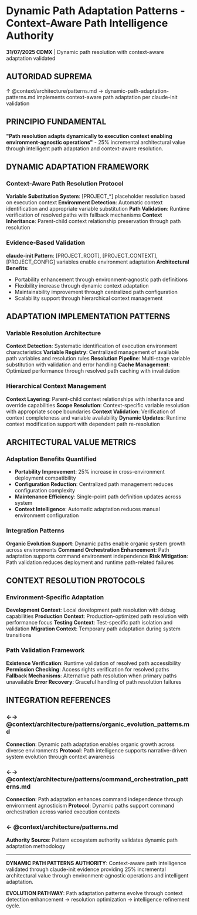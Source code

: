 # Dynamic Path Adaptation Patterns - Context-Aware Path Intelligence Authority

**31/07/2025 CDMX** | Dynamic path resolution with context-aware adaptation validated

## AUTORIDAD SUPREMA
↑ @context/architecture/patterns.md → dynamic-path-adaptation-patterns.md implements context-aware path adaptation per claude-init validation

## PRINCIPIO FUNDAMENTAL
**"Path resolution adapts dynamically to execution context enabling environment-agnostic operations"** - 25% incremental architectural value through intelligent path adaptation and context-aware resolution.

## DYNAMIC ADAPTATION FRAMEWORK

### Context-Aware Path Resolution Protocol
**Variable Substitution System**: [PROJECT_*] placeholder resolution based on execution context
**Environment Detection**: Automatic context identification and appropriate variable substitution
**Path Validation**: Runtime verification of resolved paths with fallback mechanisms
**Context Inheritance**: Parent-child context relationship preservation through path resolution

### Evidence-Based Validation
**claude-init Pattern**: [PROJECT_ROOT], [PROJECT_CONTEXT], [PROJECT_CONFIG] variables enable environment adaptation
**Architectural Benefits**:
- Portability enhancement through environment-agnostic path definitions
- Flexibility increase through dynamic context adaptation
- Maintainability improvement through centralized path configuration
- Scalability support through hierarchical context management

## ADAPTATION IMPLEMENTATION PATTERNS

### Variable Resolution Architecture
**Context Detection**: Systematic identification of execution environment characteristics
**Variable Registry**: Centralized management of available path variables and resolution rules
**Resolution Pipeline**: Multi-stage variable substitution with validation and error handling
**Cache Management**: Optimized performance through resolved path caching with invalidation

### Hierarchical Context Management
**Context Layering**: Parent-child context relationships with inheritance and override capabilities
**Scope Resolution**: Context-specific variable resolution with appropriate scope boundaries
**Context Validation**: Verification of context completeness and variable availability
**Dynamic Updates**: Runtime context modification support with dependent path re-resolution

## ARCHITECTURAL VALUE METRICS

### Adaptation Benefits Quantified
- **Portability Improvement**: 25% increase in cross-environment deployment compatibility
- **Configuration Reduction**: Centralized path management reduces configuration complexity
- **Maintenance Efficiency**: Single-point path definition updates across system
- **Context Intelligence**: Automatic adaptation reduces manual environment configuration

### Integration Patterns
**Organic Evolution Support**: Dynamic paths enable organic system growth across environments
**Command Orchestration Enhancement**: Path adaptation supports command environment independence
**Risk Mitigation**: Path validation reduces deployment and runtime path-related failures

## CONTEXT RESOLUTION PROTOCOLS

### Environment-Specific Adaptation
**Development Context**: Local development path resolution with debug capabilities
**Production Context**: Production-optimized path resolution with performance focus
**Testing Context**: Test-specific path isolation and validation
**Migration Context**: Temporary path adaptation during system transitions

### Path Validation Framework
**Existence Verification**: Runtime validation of resolved path accessibility
**Permission Checking**: Access rights verification for resolved paths
**Fallback Mechanisms**: Alternative path resolution when primary paths unavailable
**Error Recovery**: Graceful handling of path resolution failures

## INTEGRATION REFERENCES

### ←→ @context/architecture/patterns/organic_evolution_patterns.md
**Connection**: Dynamic path adaptation enables organic growth across diverse environments
**Protocol**: Path intelligence supports narrative-driven system evolution through context awareness

### ←→ @context/architecture/patterns/command_orchestration_patterns.md
**Connection**: Path adaptation enhances command independence through environment agnosticism
**Protocol**: Dynamic paths support command orchestration across varied execution contexts

### ← @context/architecture/patterns.md
**Authority Source**: Pattern ecosystem authority validates dynamic path adaptation methodology

---

**DYNAMIC PATH PATTERNS AUTHORITY**: Context-aware path intelligence validated through claude-init evidence providing 25% incremental architectural value through environment-agnostic operations and intelligent adaptation.

**EVOLUTION PATHWAY**: Path adaptation patterns evolve through context detection enhancement → resolution optimization → intelligence refinement cycle.
